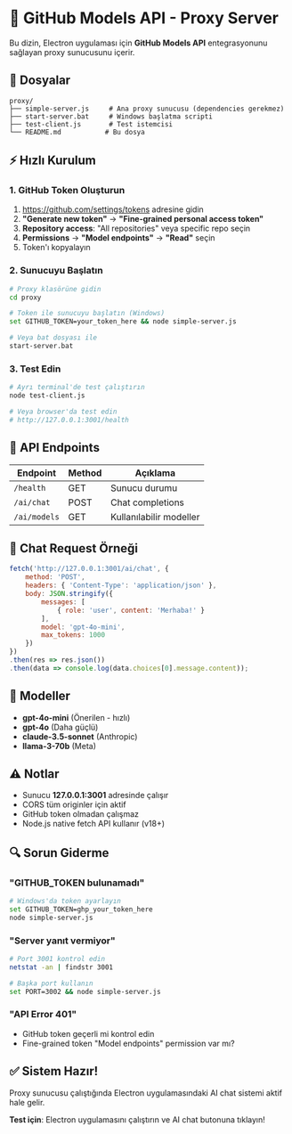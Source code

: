 # 🤖 GitHub Models API - Proxy Server

Bu dizin, Electron uygulaması için **GitHub Models API** entegrasyonunu sağlayan proxy sunucusunu içerir.

## 📁 Dosyalar

```
proxy/
├── simple-server.js     # Ana proxy sunucusu (dependencies gerekmez)
├── start-server.bat     # Windows başlatma scripti
├── test-client.js       # Test istemcisi
└── README.md           # Bu dosya
```

## ⚡ Hızlı Kurulum

### 1. GitHub Token Oluşturun
1. https://github.com/settings/tokens adresine gidin
2. **"Generate new token"** → **"Fine-grained personal access token"**
3. **Repository access**: "All repositories" veya specific repo seçin
4. **Permissions** → **"Model endpoints"** → **"Read"** seçin
5. Token'ı kopyalayın

### 2. Sunucuyu Başlatın
```bash
# Proxy klasörüne gidin
cd proxy

# Token ile sunucuyu başlatın (Windows)
set GITHUB_TOKEN=your_token_here && node simple-server.js

# Veya bat dosyası ile
start-server.bat
```

### 3. Test Edin
```bash
# Ayrı terminal'de test çalıştırın
node test-client.js

# Veya browser'da test edin
# http://127.0.0.1:3001/health
```

## 🔧 API Endpoints

| Endpoint | Method | Açıklama |
|----------|--------|----------|
| `/health` | GET | Sunucu durumu |
| `/ai/chat` | POST | Chat completions |
| `/ai/models` | GET | Kullanılabilir modeller |

## 📝 Chat Request Örneği

```javascript
fetch('http://127.0.0.1:3001/ai/chat', {
    method: 'POST',
    headers: { 'Content-Type': 'application/json' },
    body: JSON.stringify({
        messages: [
            { role: 'user', content: 'Merhaba!' }
        ],
        model: 'gpt-4o-mini',
        max_tokens: 1000
    })
})
.then(res => res.json())
.then(data => console.log(data.choices[0].message.content));
```

## 🚀 Modeller

- **gpt-4o-mini** (Önerilen - hızlı)
- **gpt-4o** (Daha güçlü)
- **claude-3.5-sonnet** (Anthropic)
- **llama-3-70b** (Meta)

## ⚠️ Notlar

- Sunucu **127.0.0.1:3001** adresinde çalışır
- CORS tüm originler için aktif
- GitHub token olmadan çalışmaz
- Node.js native fetch API kullanır (v18+)

## 🔍 Sorun Giderme

### "GITHUB_TOKEN bulunamadı"
```bash
# Windows'da token ayarlayın
set GITHUB_TOKEN=ghp_your_token_here
node simple-server.js
```

### "Server yanıt vermiyor"
```bash
# Port 3001 kontrol edin
netstat -an | findstr 3001

# Başka port kullanın
set PORT=3002 && node simple-server.js
```

### "API Error 401"
- GitHub token geçerli mi kontrol edin
- Fine-grained token "Model endpoints" permission var mı?

## ✅ Sistem Hazır!

Proxy sunucusu çalıştığında Electron uygulamasındaki AI chat sistemi aktif hale gelir.

**Test için**: Electron uygulamasını çalıştırın ve AI chat butonuna tıklayın!